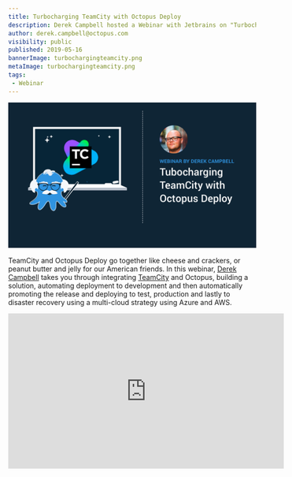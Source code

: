 ```yaml
---
title: Turbocharging TeamCity with Octopus Deploy
description: Derek Campbell hosted a Webinar with Jetbrains on "Turbocharging TeamCity with Octopus Deploy"
author: derek.campbell@octopus.com
visibility: public
published: 2019-05-16
bannerImage: turbochargingteamcity.png
metaImage: turbochargingteamcity.png
tags:
 - Webinar
---
```


![Derek Campbell hosted a Webinar in conjunction with Jetbrains on "Turbocharging TeamCity with Octopus Deploy"](turbocharging-teamcity.png)

TeamCity and Octopus Deploy go together like cheese and crackers, or peanut butter and jelly for our American friends.  In this webinar, [Derek Campbell](https://twitter.com/octoderek) takes you through integrating [TeamCity](https://www.jetbrains.com/teamcity/) and Octopus, building a solution, automating deployment to development and then automatically promoting the release and deploying to test, production and lastly to disaster recovery using a multi-cloud strategy using Azure and AWS.

<iframe width="560" height="315" src="https://www.youtube.com/embed/DlbQUdFFDMU" frameborder="0" allowfullscreen></iframe>
